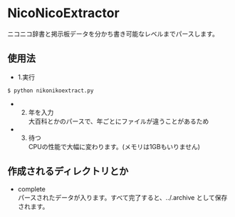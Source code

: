 # NicoNicoExtractor
ニコニコ辞書と掲示板データを分かち書き可能なレベルまでパースします。
## 使用法
+ 1.実行  
```
$ python nikonikoextract.py
```
+ 2. 年を入力  
大百科とかのパースで、年ごとにファイルが違うことがあるため  
+ 3. 待つ  
CPUの性能で大幅に変わります。(メモリは1GBもいりません)  
## 作成されるディレクトリとか
+ complete  
パースされたデータが入ります。すべて完了すると、../<year>.archive として保存されます。  
